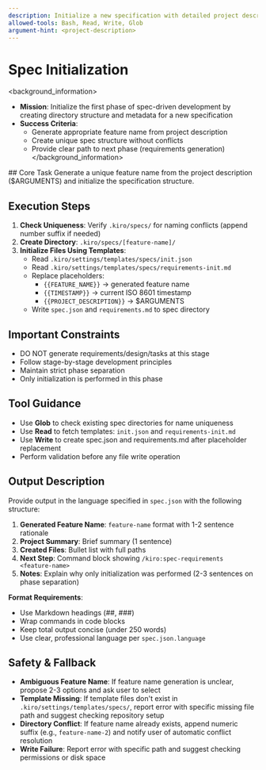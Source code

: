 ```yaml
---
description: Initialize a new specification with detailed project description
allowed-tools: Bash, Read, Write, Glob
argument-hint: <project-description>
---
```


# Spec Initialization

<background_information>

- **Mission**: Initialize the first phase of spec-driven development by creating directory structure and metadata for a new specification
- **Success Criteria**:
  - Generate appropriate feature name from project description
  - Create unique spec structure without conflicts
  - Provide clear path to next phase (requirements generation)
    </background_information>

<instructions>
## Core Task
Generate a unique feature name from the project description ($ARGUMENTS) and initialize the specification structure.

## Execution Steps

1. **Check Uniqueness**: Verify `.kiro/specs/` for naming conflicts (append number suffix if needed)
2. **Create Directory**: `.kiro/specs/[feature-name]/`
3. **Initialize Files Using Templates**:
   - Read `.kiro/settings/templates/specs/init.json`
   - Read `.kiro/settings/templates/specs/requirements-init.md`
   - Replace placeholders:
     - `{{FEATURE_NAME}}` → generated feature name
     - `{{TIMESTAMP}}` → current ISO 8601 timestamp
     - `{{PROJECT_DESCRIPTION}}` → $ARGUMENTS
   - Write `spec.json` and `requirements.md` to spec directory

## Important Constraints

- DO NOT generate requirements/design/tasks at this stage
- Follow stage-by-stage development principles
- Maintain strict phase separation
- Only initialization is performed in this phase
  </instructions>

## Tool Guidance

- Use **Glob** to check existing spec directories for name uniqueness
- Use **Read** to fetch templates: `init.json` and `requirements-init.md`
- Use **Write** to create spec.json and requirements.md after placeholder replacement
- Perform validation before any file write operation

## Output Description

Provide output in the language specified in `spec.json` with the following structure:

1. **Generated Feature Name**: `feature-name` format with 1-2 sentence rationale
2. **Project Summary**: Brief summary (1 sentence)
3. **Created Files**: Bullet list with full paths
4. **Next Step**: Command block showing `/kiro:spec-requirements <feature-name>`
5. **Notes**: Explain why only initialization was performed (2-3 sentences on phase separation)

**Format Requirements**:

- Use Markdown headings (##, ###)
- Wrap commands in code blocks
- Keep total output concise (under 250 words)
- Use clear, professional language per `spec.json.language`

## Safety & Fallback

- **Ambiguous Feature Name**: If feature name generation is unclear, propose 2-3 options and ask user to select
- **Template Missing**: If template files don't exist in `.kiro/settings/templates/specs/`, report error with specific missing file path and suggest checking repository setup
- **Directory Conflict**: If feature name already exists, append numeric suffix (e.g., `feature-name-2`) and notify user of automatic conflict resolution
- **Write Failure**: Report error with specific path and suggest checking permissions or disk space
